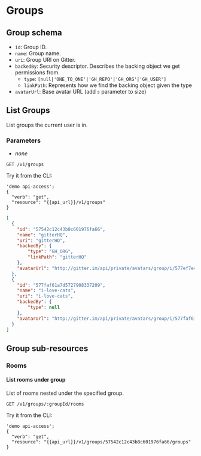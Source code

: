 # Groups


## Group schema

 - `id`: Group ID.
 - `name`: Group name.
 - `uri`: Group URI on Gitter.
 - `backedBy`: Security descriptor. Describes the backing object we get permissions from.
    - `type`: `[null|'ONE_TO_ONE'|'GH_REPO'|'GH_ORG'|'GH_USER']`
    - `linkPath`: Represents how we find the backing object given the type
 - `avatarUrl`: Base avatar URL (add `s` parameter to size)


## List Groups

List groups the current user is in.

### Parameters

 - *none*

```
GET /v1/groups
```

Try it from the CLI:
```
'demo api-access';
{
  "verb": "get",
  "resource": "{{api_url}}/v1/groups"
}
```

```json
[
  {
    "id": "57542c12c43b8c601976fa66",
    "name": "gitterHQ",
    "uri": "gitterHQ",
    "backedBy": {
        "type": "GH_ORG",
        "linkPath": "gitterHQ"
    },
    "avatarUrl": "http://gitter.im/api/private/avatars/group/i/577ef7e4e897e2a459b1b881"
  },
  {
    "id": "577faf61a7d5727908337209",
    "name": "i-love-cats",
    "uri": "i-love-cats",
    "backedBy": {
        "type": null
    },
    "avatarUrl": "http://gitter.im/api/private/avatars/group/i/577faf61a7d5727908337209"
  }
]
```

## Group sub-resources

### Rooms

#### List rooms under group

List of rooms nested under the specified group.

```
GET /v1/groups/:groupId/rooms
```

Try it from the CLI:
```
'demo api-access';
{
  "verb": "get",
  "resource": "{{api_url}}/v1/groups/57542c12c43b8c601976fa66/groups"
}
```
